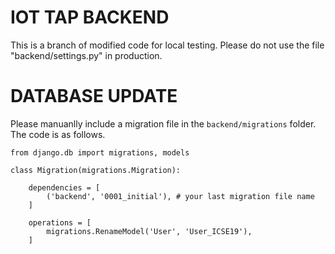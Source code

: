 # IOT TAP BACKEND

This is a branch of modified code for local testing. Please do not use the file "backend/settings.py" in production.

# DATABASE UPDATE

Please manuanlly include a migration file in the `backend/migrations` folder. The code is as follows.

```
from django.db import migrations, models

class Migration(migrations.Migration):

    dependencies = [
        ('backend', '0001_initial'), # your last migration file name
    ]

    operations = [
        migrations.RenameModel('User', 'User_ICSE19'),
    ]

```
